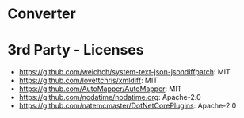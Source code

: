 # Converter

# 3rd Party - Licenses

- https://github.com/weichch/system-text-json-jsondiffpatch: MIT
- https://github.com/lovettchris/xmldiff: MIT
- https://github.com/AutoMapper/AutoMapper: MIT
- https://github.com/nodatime/nodatime.org: Apache-2.0
- https://github.com/natemcmaster/DotNetCorePlugins: Apache-2.0
